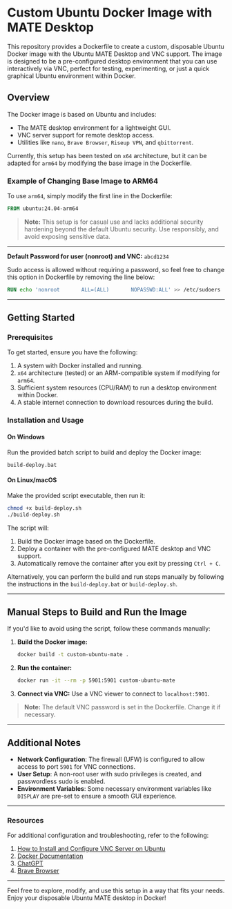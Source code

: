 
# Custom Ubuntu Docker Image with MATE Desktop

This repository provides a Dockerfile to create a custom, disposable Ubuntu Docker image with the Ubuntu MATE Desktop and VNC support. The image is designed to be a pre-configured desktop environment that you can use interactively via VNC, perfect for testing, experimenting, or just a quick graphical Ubuntu environment within Docker.

## Overview

The Docker image is based on Ubuntu and includes:
- The MATE desktop environment for a lightweight GUI.
- VNC server support for remote desktop access.
- Utilities like `nano`, `Brave Browser`, `Riseup VPN`, and `qbittorrent`.

Currently, this setup has been tested on `x64` architecture, but it can be adapted for `arm64` by modifying the base image in the Dockerfile.

### Example of Changing Base Image to ARM64
To use `arm64`, simply modify the first line in the Dockerfile:
```dockerfile
FROM ubuntu:24.04-arm64
```

> **Note:** This setup is for casual use and lacks additional security hardening beyond the default Ubuntu security. Use responsibly, and avoid exposing sensitive data.

---

 **Default Password for user (nonroot) and VNC:** `abcd1234`

 Sudo access is allowed without requiring a password, so feel free to change this option in Dockerfile by removing the line below:

 ```Dockerfile
 RUN echo 'nonroot       ALL=(ALL)       NOPASSWD:ALL' >> /etc/sudoers
 ```

---

## Getting Started

### Prerequisites

To get started, ensure you have the following:
1. A system with Docker installed and running.
2. `x64` architecture (tested) or an ARM-compatible system if modifying for `arm64`.
3. Sufficient system resources (CPU/RAM) to run a desktop environment within Docker.
4. A stable internet connection to download resources during the build.

### Installation and Usage

#### On Windows
Run the provided batch script to build and deploy the Docker image:
```batch
build-deploy.bat
```

#### On Linux/macOS
Make the provided script executable, then run it:
```bash
chmod +x build-deploy.sh
./build-deploy.sh
```

The script will:
1. Build the Docker image based on the Dockerfile.
2. Deploy a container with the pre-configured MATE desktop and VNC support.
3. Automatically remove the container after you exit by pressing `Ctrl + C`.

Alternatively, you can perform the build and run steps manually by following the instructions in the `build-deploy.bat` or `build-deploy.sh`.

---

## Manual Steps to Build and Run the Image

If you'd like to avoid using the script, follow these commands manually:

1. **Build the Docker image:**
   ```bash
   docker build -t custom-ubuntu-mate .
   ```

2. **Run the container:**
   ```bash
   docker run -it --rm -p 5901:5901 custom-ubuntu-mate
   ```

3. **Connect via VNC:**
   Use a VNC viewer to connect to `localhost:5901`.

> **Note:** The default VNC password is set in the Dockerfile. Change it if necessary.

---

## Additional Notes

- **Network Configuration**: The firewall (UFW) is configured to allow access to port `5901` for VNC connections.
- **User Setup**: A non-root user with sudo privileges is created, and passwordless sudo is enabled.
- **Environment Variables**: Some necessary environment variables like `DISPLAY` are pre-set to ensure a smooth GUI experience.

---

### Resources

For additional configuration and troubleshooting, refer to the following:
1. [How to Install and Configure VNC Server on Ubuntu](https://bytexd.com/how-to-install-configure-vnc-server-on-ubuntu/)
2. [Docker Documentation](https://docs.docker.com/)
3. [ChatGPT](https://chatgpt.com/)
4. [Brave Browser](https://brave.com/linux/)

---

Feel free to explore, modify, and use this setup in a way that fits your needs. Enjoy your disposable Ubuntu MATE desktop in Docker!
